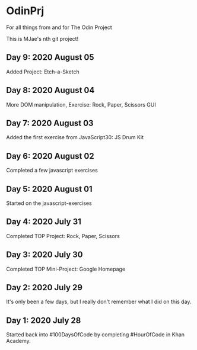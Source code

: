 # OdinPrj
For all things from and for The Odin Project

This is MJae's nth git project!

## Day 9: 2020 August 05
Added Project: Etch-a-Sketch

## Day 8: 2020 August 04
More DOM manipulation, Exercise: Rock, Paper, Scissors GUI

## Day 7: 2020 August 03
Added the first exercise from JavaScript30: JS Drum Kit

## Day 6: 2020 August 02
Completed a few javascript exercises

## Day 5: 2020 August 01
Started on the javascript-exercises

## Day 4: 2020 July 31
Completed TOP Project: Rock, Paper, Scissors

## Day 3: 2020 July 30
Completed TOP Mini-Project: Google Homepage

## Day 2: 2020 July 29
It's only been a few days, but I really don't remember what I did on this day.

## Day 1: 2020 July 28
Started back into #100DaysOfCode by completing #HourOfCode in Khan Academy.
